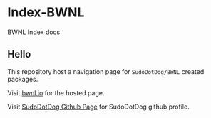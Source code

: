 # Index-BWNL

BWNL Index docs

## Hello

This repository host a navigation page for `SudoDotDog/BWNL` created packages.

Visit [bwnl.io](//bwnl.io) for the hosted page.

Visit [SudoDotDog Github Page](//github.com/SudoDotDog) for SudoDotDog github profile.

